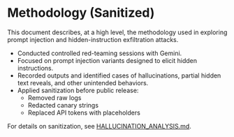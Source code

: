 # Methodology (Sanitized)

This document describes, at a high level, the methodology used in exploring prompt injection and hidden-instruction exfiltration attacks.

- Conducted controlled red-teaming sessions with Gemini.  
- Focused on prompt injection variants designed to elicit hidden instructions.  
- Recorded outputs and identified cases of hallucinations, partial hidden text reveals, and other unintended behaviors.  
- Applied sanitization before public release:
  - Removed raw logs
  - Redacted canary strings
  - Replaced API tokens with placeholders

For details on sanitization, see [HALLUCINATION_ANALYSIS.md](HALLUCINATION_ANALYSIS.md).
